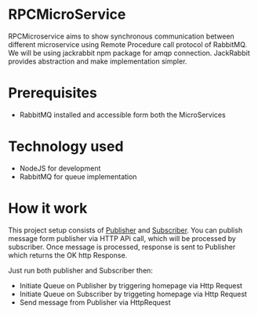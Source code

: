 # RPCMicroService
RPCMicroservice aims to show synchronous communication between different microservice using Remote Procedure call protocol of RabbitMQ.
We will be using jackrabbit npm package for amqp connection. JackRabbit provides abstraction and make implementation simpler.

# Prerequisites
* RabbitMQ installed and accessible form both the MicroServices

# Technology used
* NodeJS for development
* RabbitMQ for queue implementation

# How it work
This project setup consists of [Publisher](Publisher) and [Subscriber](Subscriber). You can publish message form publisher via HTTP APi call, which will be processed by subscriber. Once message is processed, response is sent to Publisher which returns the OK http Response.

Just run both publisher and Subscriber then:
* Initiate Queue on Publisher by triggering homepage via Http Request
* Initiate Queue on Subscriber by triggeting homepage via Http Request
* Send message from Publisher via HttpRequest
